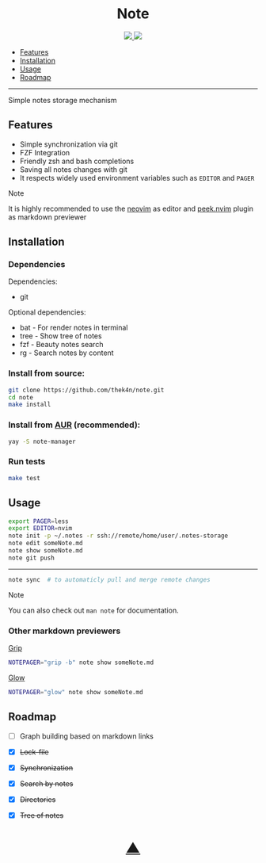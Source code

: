 

<h1 align="center">Note</h1>

<p align="center">
  <a href="https://github.com/TheK4n">
    <img src="https://img.shields.io/github/followers/TheK4n?label=Follow&style=social">
  </a>
  <a href="https://github.com/TheK4n/note">
    <img src="https://img.shields.io/github/stars/TheK4n/note?style=social">
  </a>
</p>

* [Features](#features)
* [Installation](#installation)
* [Usage](#usage)
* [Roadmap](#roadmap)

---

Simple notes storage mechanism

## Features

* Simple synchronization via git
* FZF Integration
* Friendly zsh and bash completions
* Saving all notes changes with git
* It respects widely used environment variables such as `EDITOR` and `PAGER`


> [!NOTE]
>
> It is highly recommended to use the [neovim](https://github.com/neovim/neovim) as editor and [peek.nvim](https://github.com/toppair/peek.nvim) plugin as markdown previewer


## Installation

### Dependencies

Dependencies:
* git

Optional dependencies:
* bat - For render notes in terminal
* tree - Show tree of notes
* fzf - Beauty notes search
* rg - Search notes by content


### Install from source:
```bash
git clone https://github.com/thek4n/note.git
cd note
make install
```

### Install from [AUR](https://aur.archlinux.org/packages/note-manager) (recommended):
```bash
yay -S note-manager
```

### Run tests
```bash
make test
```


## Usage
```bash
export PAGER=less
export EDITOR=nvim
note init -p ~/.notes -r ssh://remote/home/user/.notes-storage
note edit someNote.md
note show someNote.md
note git push
```

---

```bash
note sync  # to automaticly pull and merge remote changes
```

> [!NOTE]
>
> You can also check out `man note` for documentation.


### Other markdown previewers

[Grip](https://github.com/joeyespo/grip)
```bash
NOTEPAGER="grip -b" note show someNote.md
```
[Glow](https://github.com/charmbracelet/glow)
```bash
NOTEPAGER="glow" note show someNote.md
```

## Roadmap

* [ ] Graph building based on markdown links
* [X] ~~Lock-file~~
* [X] ~~Synchronization~~
* [X] ~~Search by notes~~
* [X] ~~Directories~~
* [X] ~~Tree of notes~~


<h1 align="center"><a href="#top">▲</a></h1>